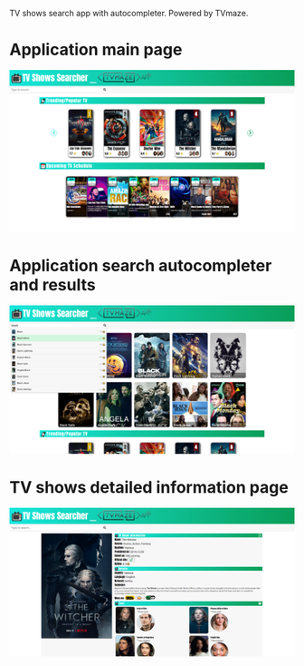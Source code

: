 TV shows search app with autocompleter. Powered by TVmaze.

# Application main page

![](images/Showcase/TV-Show-Searcher_Main.png)

# Application search autocompleter and results

![](images/Showcase/TV-Show-Searcher_Search.png)

# TV shows detailed information page

![](images/Showcase/TV-Show-Searcher_Detail.png)
